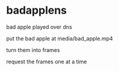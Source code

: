 # badapplens
bad apple played over dns

put the bad apple at media/bad_apple.mp4

turn them into frames

request the frames one at a time